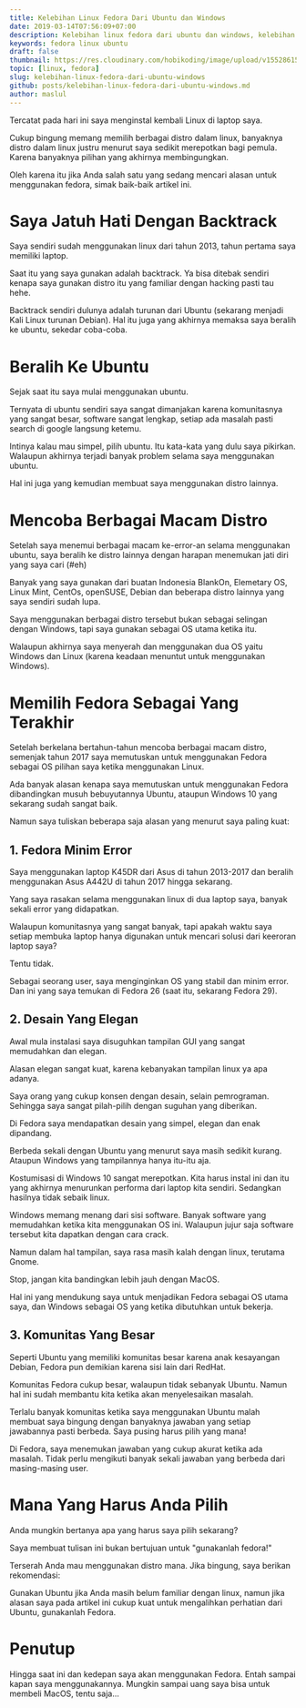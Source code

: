 ```yaml
---
title: Kelebihan Linux Fedora Dari Ubuntu dan Windows
date: 2019-03-14T07:56:09+07:00
description: Kelebihan linux fedora dari ubuntu dan windows, kelebihan linux fedora dari distro linux lainnya, mengapa saya memilih fedora daripada ubuntu, perbandingan fedora dengan ubuntu, fedora vs ubuntu, banyaknya distro dalam linux justru menurut saya sedikit merepotkan bagi pemula. Karena banyaknya pilihan yang justru dapat membingungkan, kelebihan linux fedora yaitu minim error, desain yang elegan dan komunitas yang besar, lalu mana distro linux yang harus saya pilih?
keywords: fedora linux ubuntu
draft: false
thumbnail: https://res.cloudinary.com/hobikoding/image/upload/v1552861569/Fedora/fedora.jpg
topic: [linux, fedora]
slug: kelebihan-linux-fedora-dari-ubuntu-windows
github: posts/kelebihan-linux-fedora-dari-ubuntu-windows.md
author: maslul
---
```


Tercatat pada hari ini saya menginstal kembali Linux di laptop saya.

Cukup bingung memang memilih berbagai distro dalam linux, banyaknya distro dalam linux justru menurut saya sedikit merepotkan bagi pemula. Karena banyaknya pilihan yang akhirnya membingungkan.

Oleh karena itu jika Anda salah satu yang sedang mencari alasan untuk menggunakan fedora, simak baik-baik artikel ini.

# Saya Jatuh Hati Dengan Backtrack

Saya sendiri sudah menggunakan linux dari tahun 2013, tahun pertama saya memiliki laptop.

Saat itu yang saya gunakan adalah backtrack. Ya bisa ditebak sendiri kenapa saya gunakan distro itu yang familiar dengan hacking pasti tau hehe.

Backtrack sendiri dulunya adalah turunan dari Ubuntu (sekarang menjadi Kali Linux turunan Debian). Hal itu juga yang akhirnya memaksa saya beralih ke ubuntu, sekedar coba-coba.

# Beralih Ke Ubuntu

Sejak saat itu saya mulai menggunakan ubuntu.

Ternyata di ubuntu sendiri saya sangat dimanjakan karena komunitasnya yang sangat besar, software sangat lengkap, setiap ada masalah pasti search di google langsung ketemu.

Intinya kalau mau simpel, pilih ubuntu. Itu kata-kata yang dulu saya pikirkan. Walaupun akhirnya terjadi banyak problem selama saya menggunakan ubuntu.

Hal ini juga yang kemudian membuat saya menggunakan distro lainnya.

# Mencoba Berbagai Macam Distro

Setelah saya menemui berbagai macam ke-error-an selama menggunakan ubuntu, saya beralih ke distro lainnya dengan harapan menemukan jati diri yang saya cari (#eh)

Banyak yang saya gunakan dari buatan Indonesia BlankOn, Elemetary OS, Linux Mint, CentOs, openSUSE, Debian dan beberapa distro lainnya yang saya sendiri sudah lupa.

Saya menggunakan berbagai distro tersebut bukan sebagai selingan dengan Windows, tapi saya gunakan sebagai OS utama ketika itu.

Walaupun akhirnya saya menyerah dan menggunakan dua OS yaitu Windows dan Linux (karena keadaan menuntut untuk menggunakan Windows).

# Memilih Fedora Sebagai Yang Terakhir

Setelah berkelana bertahun-tahun mencoba berbagai macam distro, semenjak tahun 2017 saya memutuskan untuk menggunakan Fedora sebagai OS pilihan saya ketika menggunakan Linux.

Ada banyak alasan kenapa saya memutuskan untuk menggunakan Fedora dibandingkan musuh bebuyutannya Ubuntu, ataupun Windows 10 yang sekarang sudah sangat baik.

Namun saya tuliskan beberapa saja alasan yang menurut saya paling kuat:

## 1. Fedora Minim Error

Saya menggunakan laptop K45DR dari Asus di tahun 2013-2017 dan beralih menggunakan Asus A442U di tahun 2017 hingga sekarang.

Yang saya rasakan selama menggunakan linux di dua laptop saya, banyak sekali error yang didapatkan.

Walaupun komunitasnya yang sangat banyak, tapi apakah waktu saya setiap membuka laptop hanya digunakan untuk mencari solusi dari keeroran laptop saya?

Tentu tidak.

Sebagai seorang user, saya menginginkan OS yang stabil dan minim error. Dan ini yang saya temukan di Fedora 26 (saat itu, sekarang Fedora 29).

## 2. Desain Yang Elegan

Awal mula instalasi saya disuguhkan tampilan GUI yang sangat memudahkan dan elegan.

Alasan elegan sangat kuat, karena kebanyakan tampilan linux ya apa adanya.

Saya orang yang cukup konsen dengan desain, selain pemrograman. Sehingga saya sangat pilah-pilih dengan suguhan yang diberikan.

Di Fedora saya mendapatkan desain yang simpel, elegan dan enak dipandang.

Berbeda sekali dengan Ubuntu yang menurut saya masih sedikit kurang. Ataupun Windows yang tampilannya hanya itu-itu aja.

Kostumisasi di Windows 10 sangat merepotkan. Kita harus instal ini dan itu yang akhirnya menurunkan performa dari laptop kita sendiri. Sedangkan hasilnya tidak sebaik linux.

Windows memang menang dari sisi software. Banyak software yang memudahkan ketika kita menggunakan OS ini. Walaupun jujur saja software tersebut kita dapatkan dengan cara crack.

Namun dalam hal tampilan, saya rasa masih kalah dengan linux, terutama Gnome.

Stop, jangan kita bandingkan lebih jauh dengan MacOS.

Hal ini yang mendukung saya untuk menjadikan Fedora sebagai OS utama saya, dan Windows sebagai OS yang ketika dibutuhkan untuk bekerja.

## 3. Komunitas Yang Besar

Seperti Ubuntu yang memiliki komunitas besar karena anak kesayangan Debian, Fedora pun demikian karena sisi lain dari RedHat.

Komunitas Fedora cukup besar, walaupun tidak sebanyak Ubuntu. Namun hal ini sudah membantu kita ketika akan menyelesaikan masalah.

Terlalu banyak komunitas ketika saya menggunakan Ubuntu malah membuat saya bingung dengan banyaknya jawaban yang setiap jawabannya pasti berbeda. Saya pusing harus pilih yang mana!

Di Fedora, saya menemukan jawaban yang cukup akurat ketika ada masalah. Tidak perlu mengikuti banyak sekali jawaban yang berbeda dari masing-masing user.

# Mana Yang Harus Anda Pilih

Anda mungkin bertanya apa yang harus saya pilih sekarang?

Saya membuat tulisan ini bukan bertujuan untuk "gunakanlah fedora!"

Terserah Anda mau menggunakan distro mana. Jika bingung, saya berikan rekomendasi:

Gunakan Ubuntu jika Anda masih belum familiar dengan linux, namun jika alasan saya pada artikel ini cukup kuat untuk mengalihkan perhatian dari Ubuntu, gunakanlah Fedora.

# Penutup

Hingga saat ini dan kedepan saya akan menggunakan Fedora. Entah sampai kapan saya menggunakannya. Mungkin sampai uang saya bisa untuk membeli MacOS, tentu saja...